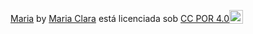 <p xmlns:cc="http://creativecommons.org/ns#" xmlns:dct="http://purl.org/dc/terms/"><a property="dct:title" rel="cc:attributionURL" href="https://mariaclara0107.github.io/Maria/">Maria</a> by <a rel="cc:attributionURL dct:creator" property="cc:attributionName" href="https://github.com/MariaClara0107/Maria">Maria Clara</a> está licenciada sob <a href="https://creativecommons.org/licenses/by/4.0/?ref=chooser-v1" target="_blank" rel=" licença noopener noreferrer" style="display:inline-block;" >CC POR 4.0<img style="height:22px!importante; margem-esquerda: 3px; vertical-align:text-bottom;" src="https://mirrors.creativecommons.org/presskit/icons/cc.svg?ref=chooser-v1" alt=""><img style="height:22px!important; margem-esquerda: 3px; vertical-align:text-bottom;" src="https://mirrors.creativecommons.org/presskit/icons/by.svg?ref=chooser-v1" alt=""></a></p>
